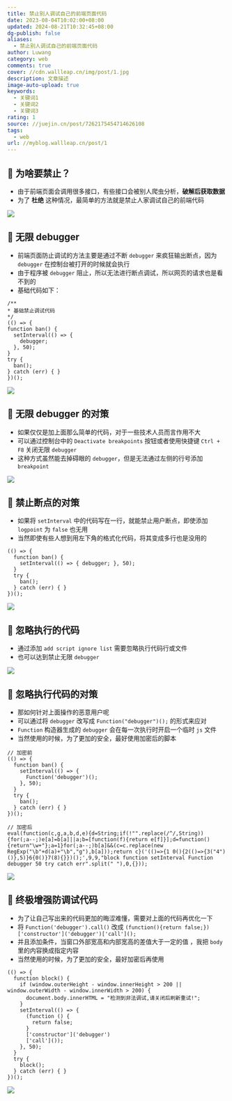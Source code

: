 ```yaml
---
title: 禁止别人调试自己的前端页面代码
date: 2023-08-04T10:02:00+08:00
updated: 2024-08-21T10:32:45+08:00
dg-publish: false
aliases:
  - 禁止别人调试自己的前端页面代码
author: Luwang
category: web
comments: true
cover: //cdn.wallleap.cn/img/post/1.jpg
description: 文章描述
image-auto-upload: true
keywords:
  - 关键词1
  - 关键词2
  - 关键词3
rating: 1
source: //juejin.cn/post/7262175454714626108
tags:
  - web
url: //myblog.wallleap.cn/post/1
---
```


## 🎈 为啥要禁止？

- 由于前端页面会调用很多接口，有些接口会被别人爬虫分析，**破解后获取数据**
- 为了 **杜绝** 这种情况，最简单的方法就是禁止人家调试自己的前端代码

![](https://cdn.wallleap.cn/img/pic/illustration/202308041003243.jpeg)

## 🎈 无限 debugger

- 前端页面防止调试的方法主要是通过不断 `debugger` 来疯狂输出断点，因为 `debugger` 在控制台被打开的时候就会执行
- 由于程序被 `debugger` 阻止，所以无法进行断点调试，所以网页的请求也是看不到的
- 基础代码如下：

```
/**
* 基础禁止调试代码
*/
(() => {
function ban() {
  setInterval(() => {
    debugger;
  }, 50);
}
try {
  ban();
} catch (err) { }
})();
```

![](https://cdn.wallleap.cn/img/pic/illustration/202308041003244.jpeg)

## 🎈 无限 debugger 的对策

- 如果仅仅是加上面那么简单的代码，对于一些技术人员而言作用不大
- 可以通过控制台中的 `Deactivate breakpoints` 按钮或者使用快捷键 `Ctrl + F8` 关闭无限 `debugger`
- 这种方式虽然能去掉碍眼的 `debugger`，但是无法通过左侧的行号添加 `breakpoint`

![](https://cdn.wallleap.cn/img/pic/illustration/202308041003245.jpeg)

## 🎈 禁止断点的对策

- 如果将 `setInterval` 中的代码写在一行，就能禁止用户断点，即使添加 `logpoint` 为 `false` 也无用
- 当然即使有些人想到用左下角的格式化代码，将其变成多行也是没用的

```
(() => {
  function ban() {
    setInterval(() => { debugger; }, 50);
  }
  try {
    ban();
  } catch (err) { }
})();
```

![](https://cdn.wallleap.cn/img/pic/illustration/202308041003246.jpeg)

## 🎈 忽略执行的代码

- 通过添加 `add script ignore list` 需要忽略执行代码行或文件
- 也可以达到禁止无限 `debugger`

![](https://cdn.wallleap.cn/img/pic/illustration/202308041003247.jpeg)

## 🎈 忽略执行代码的对策

- 那如何针对上面操作的恶意用户呢
- 可以通过将 `debugger` 改写成 `Function("debugger")();` 的形式来应对
- `Function` 构造器生成的 `debugger` 会在每一次执行时开启一个临时 `js` 文件
- 当然使用的时候，为了更加的安全，最好使用加密后的脚本

```
// 加密前
(() => {
  function ban() {
    setInterval(() => {
      Function('debugger')();
    }, 50);
  }
  try {
    ban();
  } catch (err) { }
})();

// 加密后
eval(function(c,g,a,b,d,e){d=String;if(!"".replace(/^/,String)){for(;a--;)e[a]=b[a]||a;b=[function(f){return e[f]}];d=function(){return"\w+"};a=1}for(;a--;)b[a]&&(c=c.replace(new RegExp("\b"+d(a)+"\b","g"),b[a]));return c}('(()=>{1 0(){2(()=>{3("4")()},5)}6{0()}7(8){}})();',9,9,"block function setInterval Function debugger 50 try catch err".split(" "),0,{}));
```

![](https://cdn.wallleap.cn/img/pic/illustration/202308041003248.jpeg)

## 🎈 终极增强防调试代码

- 为了让自己写出来的代码更加的晦涩难懂，需要对上面的代码再优化一下
- 将 `Function('debugger').call()` 改成 `(function(){return false;})['constructor']('debugger')['call']();`
- 并且添加条件，当窗口外部宽高和内部宽高的差值大于一定的值 ，我把 `body` 里的内容换成指定内容
- 当然使用的时候，为了更加的安全，最好加密后再使用

```
(() => {
  function block() {
    if (window.outerHeight - window.innerHeight > 200 || window.outerWidth - window.innerWidth > 200) {
      document.body.innerHTML = "检测到非法调试,请关闭后刷新重试!";
    }
    setInterval(() => {
      (function () {
        return false;
      }
      ['constructor']('debugger')
      ['call']());
    }, 50);
  }
  try {
    block();
  } catch (err) { }
})();
```

![](https://cdn.wallleap.cn/img/pic/illustration/202308041003249.jpeg)
